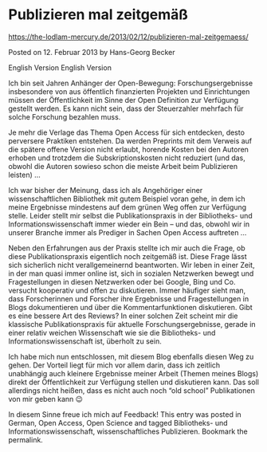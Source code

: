 # Publizieren mal zeitgemäß

https://the-lodlam-mercury.de/2013/02/12/publizieren-mal-zeitgemaess/

Posted on 12. Februar 2013 by Hans-Georg Becker	

English Version English Version

Ich bin seit Jahren Anhänger der Open-Bewegung: Forschungsergebnisse insbesondere von aus öffentlich finanzierten Projekten und Einrichtungen müssen der Öffentlichkeit im Sinne der Open Definition zur Verfügung gestellt werden. Es kann nicht sein, dass der Steuerzahler mehrfach für solche Forschung bezahlen muss.

Je mehr die Verlage das Thema Open Access für sich entdecken, desto perversere Praktiken entstehen. Da werden Preprints mit dem Verweis auf die spätere offene Version nicht erlaubt, horende Kosten bei den Autoren erhoben und trotzdem die Subskriptionskosten nicht reduziert (und das, obwohl die Autoren sowieso schon die meiste Arbeit beim Publizieren leisten) …

Ich war bisher der Meinung, dass ich als Angehöriger einer wissenschaftlichen Bibliothek mit gutem Beispiel voran gehe, in dem ich meine Ergebnisse mindestens auf dem grünen Weg offen zur Verfügung stelle.
Leider stellt mir selbst die Publikationspraxis in der Bibliotheks- und Informationswissenschaft immer wieder ein Bein – und das, obwohl wir in unserer Branche immer als Prediger in Sachen Open Access auftreten …

Neben den Erfahrungen aus der Praxis stellte ich mir auch die Frage, ob diese Publikationspraxis eigentlich noch zeitgemäß ist. Diese Frage lässt sich sicherlich nicht verallgemeinernd beantworten.
Wir leben in einer Zeit, in der man quasi immer online ist, sich in sozialen Netzwerken bewegt und Fragestellungen in diesen Netzwerken oder bei Google, Bing und Co. versucht kooperativ und offen zu diskutieren. Immer häufiger sieht man, dass Forscherinnen und Forscher ihre Ergebnisse und Fragestellungen in Blogs dokumentieren und über die Kommentarfunktionen diskutieren. Gibt es eine bessere Art des Reviews?
In einer solchen Zeit scheint mir die klassische Publikationspraxis für aktuelle Forschungsergebnisse, gerade in einer relativ weichen Wissenschaft wie sie die Bibliotheks- und Informationswissenschaft ist, überholt zu sein.

Ich habe mich nun entschlossen, mit diesem Blog ebenfalls diesen Weg zu gehen. Der Vorteil liegt für mich vor allem darin, dass ich zeitlich unabhängig auch kleinere Ergebnisse meiner Arbeit (Themen meines Blogs) direkt der Öffentlichkeit zur Verfügung stellen und diskutieren kann. Das soll allerdings nicht heißen, dass es nicht auch noch “old school” Publikationen von mir geben kann 😉

In diesem Sinne freue ich mich auf Feedback!
This entry was posted in German, Open Access, Open Science and tagged Bibliotheks- und Informationswissenschaft, wissenschaftliches Publizieren. Bookmark the permalink. 

